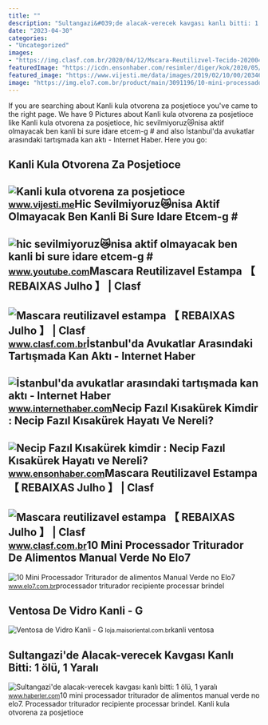 ```yaml
---
title: ""
description: "Sultangazi&#039;de alacak-verecek kavgası kanlı bitti: 1 ölü, 1 yaralı"
date: "2023-04-30"
categories:
- "Uncategorized"
images:
- "https://img.clasf.com.br/2020/04/12/Mscara-Reutilizvel-Tecido-20200412141826.0609050015.jpg"
featuredImage: "https://icdn.ensonhaber.com/resimler/diger/kok/2020/05/25/necip-fazil_5850.jpg"
featured_image: "https://www.vijesti.me/data/images/2019/02/10/00/2034699_20190210000244_5c5f669fb789684ea0e97764jpeg_share.jpg"
image: "https://img.elo7.com.br/product/main/3091196/10-mini-processador-triturador-de-alimentos-manual-verde-recipiente-para-processar-alimentos.jpg"
---
```


If you are searching about Kanli kula otvorena za posjetioce you've came to the right page. We have 9 Pictures about Kanli kula otvorena za posjetioce like Kanli kula otvorena za posjetioce, hic sevilmiyoruz😿nisa aktif olmayacak ben kanli bi sure idare etcem-g # and also İstanbul'da avukatlar arasındaki tartışmada kan aktı - Internet Haber. Here you go:

Kanli Kula Otvorena Za Posjetioce
---------------------------------

 ![Kanli kula otvorena za posjetioce](https://www.vijesti.me/data/images/2019/02/10/00/2034699_20190210000244_5c5f669fb789684ea0e97764jpeg_share.jpg) <small>www.vijesti.me</small>Hic Sevilmiyoruz😿nisa Aktif Olmayacak Ben Kanli Bi Sure Idare Etcem-g #
-----------------------------------------------------------------------

 ![hic sevilmiyoruz😿nisa aktif olmayacak ben kanli bi sure idare etcem-g #](https://i.ytimg.com/vi/iH5DlrQJX-I/hq2.jpg?sqp=-oaymwEoCOADEOgC8quKqQMcGADwAQH4Ac4FgAKACooCDAgAEAEYZSBZKFcwDw==&rs=AOn4CLCZvrX0u2IK_93U9_QaLzANGNRmmg) <small>www.youtube.com</small>Mascara Reutilizavel Estampa 【 REBAIXAS Julho 】 | Clasf
-------------------------------------------------------

 ![Mascara reutilizavel estampa 【 REBAIXAS Julho 】 | Clasf](https://img.clasf.com.br/2020/04/12/Mscara-Reutilizvel-Tecido-20200412141826.0609050015.jpg) <small>www.clasf.com.br</small>İstanbul'da Avukatlar Arasındaki Tartışmada Kan Aktı - Internet Haber
---------------------------------------------------------------------

 ![İstanbul'da avukatlar arasındaki tartışmada kan aktı - Internet Haber](https://img.internethaber.com/rcman/Cw720h450q95gc/storage/files/images/2020/01/20/avukatlar-arasindaki-kavga-kanli-bi-drce_cover.jpg) <small>www.internethaber.com</small>Necip Fazıl Kısakürek Kimdir : Necip Fazıl Kısakürek Hayatı Ve Nereli?
----------------------------------------------------------------------

 ![Necip Fazıl Kısakürek kimdir : Necip Fazıl Kısakürek Hayatı ve Nereli?](https://icdn.ensonhaber.com/resimler/diger/kok/2020/05/25/necip-fazil_5850.jpg) <small>www.ensonhaber.com</small>Mascara Reutilizavel Estampa 【 REBAIXAS Julho 】 | Clasf
-------------------------------------------------------

 ![Mascara reutilizavel estampa 【 REBAIXAS Julho 】 | Clasf](https://img.clasf.com.br/2020/05/05/Mscara-Reutilizvel-Tecido-20200505170227.5991490015.jpg) <small>www.clasf.com.br</small>10 Mini Processador Triturador De Alimentos Manual Verde No Elo7
----------------------------------------------------------------

 ![10 Mini Processador Triturador de alimentos Manual Verde no Elo7](https://img.elo7.com.br/product/main/3091196/10-mini-processador-triturador-de-alimentos-manual-verde-recipiente-para-processar-alimentos.jpg) <small>www.elo7.com.br</small>processador triturador recipiente processar brindel

Ventosa De Vidro Kanli - G
--------------------------

 ![Ventosa de Vidro Kanli - G](https://loja.maisoriental.com.br/wp-content/uploads/2020/04/WhatsApp-Image-2020-04-04-at-12.42.14-1-1024x949.jpeg) <small>loja.maisoriental.com.br</small>kanli ventosa

Sultangazi'de Alacak-verecek Kavgası Kanlı Bitti: 1 ölü, 1 Yaralı
-----------------------------------------------------------------

 ![Sultangazi'de alacak-verecek kavgası kanlı bitti: 1 ölü, 1 yaralı](https://i.hbrcdn.com/haber/2021/06/25/sultangazi-de-alacak-verecek-kavgasi-kanli-bi-14223953_amp.jpg) <small>www.haberler.com</small>10 mini processador triturador de alimentos manual verde no elo7. Processador triturador recipiente processar brindel. Kanli kula otvorena za posjetioce
